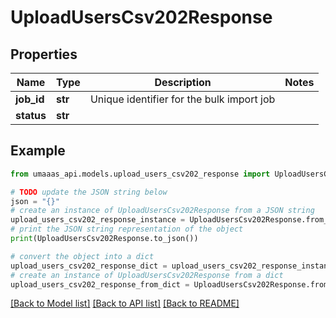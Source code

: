# UploadUsersCsv202Response


## Properties

Name | Type | Description | Notes
------------ | ------------- | ------------- | -------------
**job_id** | **str** | Unique identifier for the bulk import job | 
**status** | **str** |  | 

## Example

```python
from umaaas_api.models.upload_users_csv202_response import UploadUsersCsv202Response

# TODO update the JSON string below
json = "{}"
# create an instance of UploadUsersCsv202Response from a JSON string
upload_users_csv202_response_instance = UploadUsersCsv202Response.from_json(json)
# print the JSON string representation of the object
print(UploadUsersCsv202Response.to_json())

# convert the object into a dict
upload_users_csv202_response_dict = upload_users_csv202_response_instance.to_dict()
# create an instance of UploadUsersCsv202Response from a dict
upload_users_csv202_response_from_dict = UploadUsersCsv202Response.from_dict(upload_users_csv202_response_dict)
```
[[Back to Model list]](../README.md#documentation-for-models) [[Back to API list]](../README.md#documentation-for-api-endpoints) [[Back to README]](../README.md)


